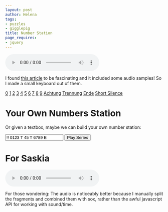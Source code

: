 ```yaml
---
layout: post
author: Helena
tags:
- puzzles
- gigglepig
title: Number Station
page_requires:
- jquery
---
```



<audio id="sample" src="/assets/audio/2620_ger.wav" controls preload></audio>

I found [this article](https://blog.ardy.io/2020/8/geraet-32620/) to be fascinating and it included some audio samples! So I made a small keyboard out of them.

<a href="javascript:playChar(0);">0</a>
<a href="javascript:playChar(1);">1</a>
<a href="javascript:playChar(2);">2</a>
<a href="javascript:playChar(3);">3</a>
<a href="javascript:playChar(4);">4</a>
<a href="javascript:playChar(5);">5</a>
<a href="javascript:playChar(6);">6</a>
<a href="javascript:playChar(7);">7</a>
<a href="javascript:playChar(8);">8</a>
<a href="javascript:playChar(9);">9</a>
<a href="javascript:playChar('!');">Achtung</a>
<a href="javascript:playChar('T');">Trennung</a>
<a href="javascript:playChar('E');">Ende</a>
<a href="javascript:playChar(' ');">Short Silence</a>

<script>
var audio = document.getElementById('sample');
var segmentEnd;

audio.addEventListener('timeupdate', function (){
    if (segmentEnd && audio.currentTime >= segmentEnd) {
        audio.pause();
    }
    console.log(audio.currentTime);
}, false);

function playSegment(startTime, endTime){
    segmentEnd = endTime;
    audio.currentTime = startTime;
    audio.play();
}

var mapping = {
    0: [0.0, 0.20],
    1: [0.34, 0.80],
    2: [0.80, 1.1],
    3: [1.3, 1.7],
    4: [1.7, 2.0],
    5: [2.2, 2.45],
    6: [2.6, 3],
    7: [3, 3.5],
    8: [3.6, 4],
    9: [4, 4.5],
    '!': [4.5, 5],
    'T': [5.1, 5.6],
    'E': [5.6, 6.1],
    ' ': [0.6, 0.8],

}

function playChar(c) {
	[left, right] = mapping[c];
	playSegment(left, right);
}

function delay(c) {
	[left, right] = mapping[c];
	return right - left;
}

function playStation(){
	var a = document.getElementById("contents").value.split('')
	var i = 0, howManyTimes = a.length;

	function f() {
		console.log(i, a[i]);
		playChar(a[i])
		i++;
		if (i < howManyTimes) {
			setTimeout(f, 1000);
		}
	}
	f();
}
</script>

# Your Own Numbers Station

Or given a textbox, maybe we can build your own number station:

<input id="contents" type="text" value="!! 0123 T 45 T 6789 E" />
<button id="playStation" onclick="playStation()">Play Series</button>

# For Saskia

<audio id="sasje"  controls preload></audio>

<script type="text/javascript">
d = new Date();
if(d.getDate() == 13){
	document.getElementById("sasje").src = "/assets/audio/13.wav"
} else {
	document.getElementById("sasje").src = "/assets/audio/0.wav"
}
</script>

<p class="text-muted">
For those wondering: The audio is noticeably better because I manually split the fragments and combined them with sox, rather than the awful javascript API for working with sound/time.
</p>
